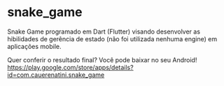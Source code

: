 # snake_game
 
 Snake Game programado em Dart (Flutter) visando desenvolver as hibilidades de gerência de estado (não foi utilizada nenhuma engine) em aplicações mobile.
 
 Quer conferir o resultado final? Você pode baixar no seu Android!
 https://play.google.com/store/apps/details?id=com.cauerenatini.snake_game
